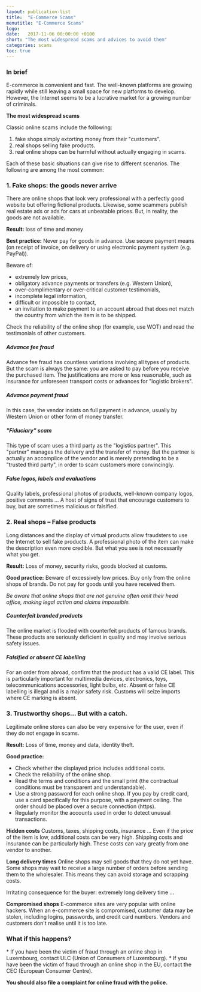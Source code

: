 ```yaml
---
layout: publication-list
title:  "E-Commerce Scams"
menutitle: "E-Commerce Scams"
logo: 
date:   2017-11-06 00:00:00 +0100
short: "The most widespread scams and advices to avoid them"
categories: scams
toc: true
---
```

<h3 class="titre-page">In brief</h3>

E-commerce is convenient and fast. The well-known platforms are growing rapidly while still leaving a small space for new platforms to develop. However, the Internet seems to be a lucrative market for a growing number of criminals.          

**The most widespread scams**

Classic online scams include the following:     
1. fake shops simply extorting money from their "customers".   
2. real shops selling fake products.
3. real online shops can be harmful without actually engaging in scams.

Each of these basic situations can give rise to different scenarios. The following are among the most common:

<h3 class="titre-page">1. Fake shops: the goods never arrive</h3>

There are online shops that look very professional with a perfectly good website but offering fictional products. Likewise, some scammers publish real estate ads or ads for cars at unbeatable prices. But, in reality, the goods are not available.

**Result:** loss of time and money

**Best practice:** Never pay for goods in advance. Use secure payment means (on receipt of invoice, on delivery or using electronic payment system (e.g. PayPal)).

Beware of:

* extremely low prices,
* obligatory advance payments or transfers (e.g. Western Union),
* over-complimentary or over-critical customer testimonials,
* incomplete legal information,
* difficult or impossible to contact,     
* an invitation to make payment to an account abroad that does not match the country from which the item is to be shipped.

Check the reliability of the online shop (for example, use WOT) and read the testimonials of other customers.

##### Advance fee fraud
Advance fee fraud has countless variations involving all types of products. But the scam is always the same: you are asked to pay before you receive the purchased item. The justifications are more or less reasonable, such as insurance for unforeseen transport costs or advances for "logistic brokers".

##### Advance payment fraud
In this case, the vendor insists on full payment in advance, usually by Western Union or other form of money transfer.

##### "Fiduciary" scam
This type of scam uses a third party as the "logistics partner". This "partner" manages the delivery and the transfer of money. But the partner is actually an accomplice of the vendor and is merely pretending to be a "trusted third party", in order to scam customers more convincingly.

##### False logos, labels and evaluations
Quality labels, professional photos of products, well-known company logos, positive comments ... A host of signs of trust that encourage customers to buy, but are sometimes malicious or falsified.

<h3 class="titre-page">2. Real shops – False products</h3>
Long distances and the display of virtual products allow fraudsters to use the Internet to sell fake products. A professional photo of the item can make the description even more credible. But what you see is not necessarily what you get.

**Result:** Loss of money, security risks, goods blocked at customs.

**Good practice:** Beware of excessively low prices. Buy only from the online shops of brands. Do not pay for goods until you have received them.

*Be aware that online shops that are not genuine often omit their head office, making legal action and claims impossible.*

##### Counterfeit branded products
The online market is flooded with counterfeit products of famous brands. These products are seriously deficient in quality and may involve serious safety issues.

##### Falsified or absent CE labelling
For an order from abroad, confirm that the product has a valid CE label. This is particularly important for multimedia devices, electronics, toys, telecommunications accessories, light bulbs, etc. Absent or false CE labelling is illegal and is a major safety risk. Customs will seize imports where CE marking is absent.

<h3 class="titre-page">3. Trustworthy shops... But with a catch.</h3>

Legitimate online stores can also be very expensive for the user, even if they do not engage in scams.

**Result:** Loss of time, money and data, identity theft.

**Good practice:**

* Check whether the displayed price includes additional costs.
* Check the reliability of the online shop.
* Read the terms and conditions and the small print (the contractual conditions must be transparent and understandable).
* Use a strong password for each online shop. If you pay by credit card, use a card specifically for this purpose, with a payment ceiling. The order should be placed over a secure connection (https).
* Regularly monitor the accounts used in order to detect unusual transactions.

**Hidden costs**
Customs, taxes, shipping costs, insurance ... Even if the price of the item is low, additional costs can be very high. Shipping costs and insurance can be particularly high. These costs can vary greatly from one vendor to another.

**Long delivery times**
Online shops may sell goods that they do not yet have. Some shops may wait to receive a large number of orders before sending them to the wholesaler. This means they can avoid storage and scrapping costs.

Irritating consequence for the buyer: extremely long delivery time ...

**Compromised shops**
E-commerce sites are very popular with online hackers. When an e-commerce site is compromised, customer data may be stolen, including logins, passwords, and credit card numbers. Vendors and customers don't realise until it is too late.

<h3 class="titre-page">What if this happens?</h3>
* If you have been the victim of fraud through an online shop in Luxembourg, contact ULC (Union of Consumers of Luxembourg).
* If you have been the victim of fraud through an online shop in the EU, contact the CEC (European Consumer Centre).

**You should also file a complaint for online fraud with the police.**
